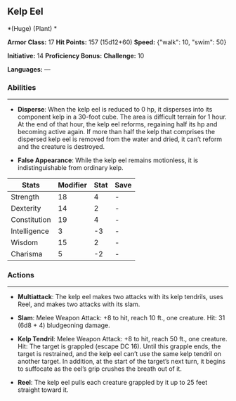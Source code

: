 ## Kelp Eel
*(Huge) (Plant) *

**Armor Class:** 17
**Hit Points:** 157 (15d12+60)
**Speed:** {"walk": 10, "swim": 50}

**Initiative:** 14
**Proficiency Bonus:**
**Challenge:** 10

**Languages:** —

### Abilities
 --- 
- **Disperse**: When the kelp eel is reduced to 0 hp, it disperses into its component kelp in a 30-foot cube. The area is difficult terrain for 1 hour. At the end of that hour, the kelp eel reforms, regaining half its hp and becoming active again. If more than half the kelp that comprises the dispersed kelp eel is removed from the water and dried, it can’t reform and the creature is destroyed.

- **False Appearance**: While the kelp eel remains motionless, it is indistinguishable from ordinary kelp.



| Stats | Modifier | Stat | Save
| ---- | ---- | ---- | ---- |
| Strength | 18 | 4 | - |
| Dexterity | 14 | 2 | - |
| Constitution | 19 | 4 | - |
| Intelligence | 3 | -3 | - |
| Wisdom | 15 | 2 | - |
| Charisma | 5 | -2 | - |

### Actions
 --- 
- **Multiattack**: The kelp eel makes two attacks with its kelp tendrils, uses Reel, and makes two attacks with its slam.

- **Slam**: Melee Weapon Attack: +8 to hit, reach 10 ft., one creature. Hit: 31 (6d8 + 4) bludgeoning damage.

- **Kelp Tendril**: Melee Weapon Attack: +8 to hit, reach 50 ft., one creature. Hit: The target is grappled (escape DC 16). Until this grapple ends, the target is restrained, and the kelp eel can’t use the same kelp tendril on another target. In addition, at the start of the target’s next turn, it begins to suffocate as the eel’s grip crushes the breath out of it.

- **Reel**: The kelp eel pulls each creature grappled by it up to 25 feet straight toward it.

